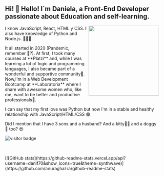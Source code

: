

<h2> Hi! 👋 Hello! I´m Daniela, a Front-End Developer passionate about Education and self-learning. </h2>
<img align='right' src= "https://user-images.githubusercontent.com/72564646/138130223-357f828d-caf0-4ab8-b966-803125289dcc.png"  width="230">
I know JavaScript, React, HTML y CSS. I also have knowledge of Python and Node.js.  👩🏻‍💻.
 
 <p>It all started in 2020 (Pandemic, remember 😬?). At first, I took many courses at **Platzi** and, while I was learning a lot of logic and programming languages, I also became part of a wonderful and supportive community💚. 
 Now,I'm in a Web Development Bootcamp at **Laboratoria** where I share with awesome women who, like me, want to be better and productive professionals💛.
 
 I can say that my first love was Python but now I'm in a stable and healthy relationship with JavaScript/HTML/CSS 😁
 
  Did I mention that I have 3 sons and a husband? And a kitty🐱‍👤 and a doggy🐶 too? 😍</p>





</p>

![visitor badge](https://visitor-badge.glitch.me/badge?page_id=danif70.visitor-badge&left_color=darkpink&right_color=yellow&left_text=Hello%20Visitors)

<br>
<br>
[![GitHub stats](https://github-readme-stats.vercel.app/api?username=danif70&show_icons=true&theme=synthwave)](https://github.com/anuraghazra/github-readme-stats)







